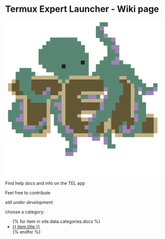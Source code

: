 # Termux Expert Launcher - Wiki page
![TEL-Logo](https://raw.githubusercontent.com/SealedJoy/images/main/logo-big.png)

Find help docs and info on the TEL app

Feel free to contribute

_still under development_

choose a category:

<ul>
   {% for item in site.data.categories.docs %}
      <li><a href="{{ item.url }}">{{ item.title }}</a></li>
   {% endfor %}
</ul>
